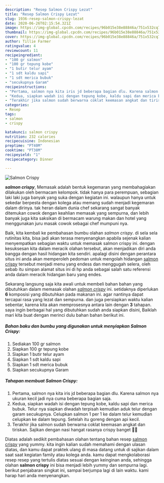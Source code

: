 ```yaml
---
description: "Resep Salmon Crispy Lezat"
title: "Resep Salmon Crispy Lezat"
slug: 1936-resep-salmon-crispy-lezat
date: 2020-06-26T02:15:54.321Z
image: https://img-global.cpcdn.com/recipes/96b015e38e88846a/751x532cq70/salmon-crispy-foto-resep-utama.jpg
thumbnail: https://img-global.cpcdn.com/recipes/96b015e38e88846a/751x532cq70/salmon-crispy-foto-resep-utama.jpg
cover: https://img-global.cpcdn.com/recipes/96b015e38e88846a/751x532cq70/salmon-crispy-foto-resep-utama.jpg
author: Tillie Farmer
ratingvalue: 4
reviewcount: 11
recipeingredient:
- "100 gr salmon"
- "100 gr tepung kobe"
- "1 butir telur ayam"
- "1 sdt kaldu sapi"
- "1 sdt merica bubuk"
- "secukupnya Garam"
recipeinstructions:
- "Pertama, salmon nya kita iris jd beberapa bagian dlu. Karena salmon nya ukuran kecil jadi nya cuma beberapa bagian saja."
- "Kedua, siapkan wadah isi dengan tepung kobe, kaldu sapi dan merica bubuk. Telur nya siapkan diwadah terpisah kemudian aduk telur dengan garam secukupnya. Celupkan salmon 1 per 1 ke dalam telur kemudian celupkan ke dalam tepung. Setelah itu goreng dengan api kecil."
- "Terakhir jika salmon sudah berwarna coklat keemasan angkat dan tiriskan. Sajikan dengan nasi hangat rasanya crispy banget 🥰😚"
categories:
- Resep
tags:
- salmon
- crispy

katakunci: salmon crispy 
nutrition: 232 calories
recipecuisine: Indonesian
preptime: "PT40M"
cooktime: "PT38M"
recipeyield: "1"
recipecategory: Dinner

---
```



![Salmon Crispy](https://img-global.cpcdn.com/recipes/96b015e38e88846a/751x532cq70/salmon-crispy-foto-resep-utama.jpg)

<b><i>salmon crispy</i></b>, Memasak adalah bentuk kegemaran yang membahagiakan dilakukan oleh bermacam kelompok. tidak hanya para perempuan, sebagian laki laki juga banyak yang suka dengan kegiatan ini. walaupun hanya untuk sekedar berpesta dengan kolega atau memang sudah menjadi kegemaran dalam dirinya. tak heran dalam dunia chef sekarang sangat banyak ditemukan cowok dengan keahlian memasak yang sempurna, dan lebih banyak juga kita saksikan di bermacam warung makan dan hotel yang menggunakan juru masak cowok sebagai chef mumpuni nya.

Baik, kita kembali ke pembahasan bumbu olahan <i>salmon crispy</i>. di sela sela rutinitas kita, bisa jadi akan terasa menyenangkan apabila sejenak kalian menyempatkan sebagian waktu untuk memasak salmon crispy ini. dengan kesuksesan kita dalam meracik olahan tersebut, akan menjadikan diri anda bangga dengan hasil hidangan kita sendiri. apalagi disini dengan perantara situs ini anda akan memperoleh pedoman untuk mengolah hidangan <u>salmon crispy</u> tersebut menjadi menu yang endess dan menggugah selera, oleh sebab itu simpan alamat situs ini di hp anda sebagai salah satu referensi anda dalam meracik hidangan baru yang endes.




Sekarang langsung saja kita awali untuk membeli bahan bahan yang dibutuhkan dalam memasak olahan <u><i>salmon crispy</i></u> ini. setidaknya diperlukan <b>6</b> komposisi yang dibutuhkan pada makanan ini. agar nantinya dapat tercapai rasa yang lezat dan sempurna. dan juga persiapkan waktu kalian sebentar, karena kita akan memprosesnya antara lain dengan <b>3</b> tahapan. saya ingin berbagai hal yang dibutuhkan sudah anda siapkan disini, Baiklah mari kita buat dengan merinci dulu bahan bahan berikut ini.

<!--inarticleads1-->

##### Bahan baku dan bumbu yang digunakan untuk menyiapkan Salmon Crispy:

1. Sediakan 100 gr salmon
1. Siapkan 100 gr tepung kobe
1. Siapkan 1 butir telur ayam
1. Siapkan 1 sdt kaldu sapi
1. Siapkan 1 sdt merica bubuk
1. Siapkan secukupnya Garam




<!--inarticleads2-->

##### Tahapan membuat Salmon Crispy:

1. Pertama, salmon nya kita iris jd beberapa bagian dlu. Karena salmon nya ukuran kecil jadi nya cuma beberapa bagian saja.
1. Kedua, siapkan wadah isi dengan tepung kobe, kaldu sapi dan merica bubuk. Telur nya siapkan diwadah terpisah kemudian aduk telur dengan garam secukupnya. Celupkan salmon 1 per 1 ke dalam telur kemudian celupkan ke dalam tepung. Setelah itu goreng dengan api kecil.
1. Terakhir jika salmon sudah berwarna coklat keemasan angkat dan tiriskan. Sajikan dengan nasi hangat rasanya crispy banget 🥰😚




Diatas adalah sedikit pembahasan olahan tentang bahan resep <u>salmon crispy</u> yang yummy. kita ingin kalian sudah memahami dengan ulasan diatas, dan kamu dapat praktek ulang di masa datang untuk di sajikan dalam saat saat kegiatan family atau kolega anda. kamu dapat mengkolaborasi resep resep yang tertulis diatas sesuai dengan keinginan anda, sehingga olahan <b>salmon crispy</b> ini bisa menjadi lebih yummy dan sempurna lagi. berikut penjabaran singkat ini, sampai berjumpa lagi di lain waktu. kami harap hari anda menyenangkan.
